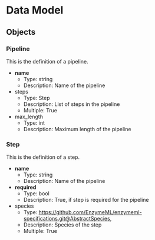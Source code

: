 # Data Model

## Objects

### Pipeline

This is the definition of a pipeline.

- __name__
  - Type: string
  - Description: Name of the pipeline
- steps
  - Type: Step
  - Description: List of steps in the pipeline
  - Multiple: True
- max_length
  - Type: int
  - Description: Maximum length of the pipeline

### Step

This is the definition of a step.

- __name__
  - Type: string
  - Description: Name of the pipeline
- __required__
  - Type: bool
  - Description: True, if step is required for the pipeline
- species
    - Type: https://github.com/EnzymeML/enzymeml-specifications.git@AbstractSpecies,
    - Description: Species of the step
    - Multiple: True
